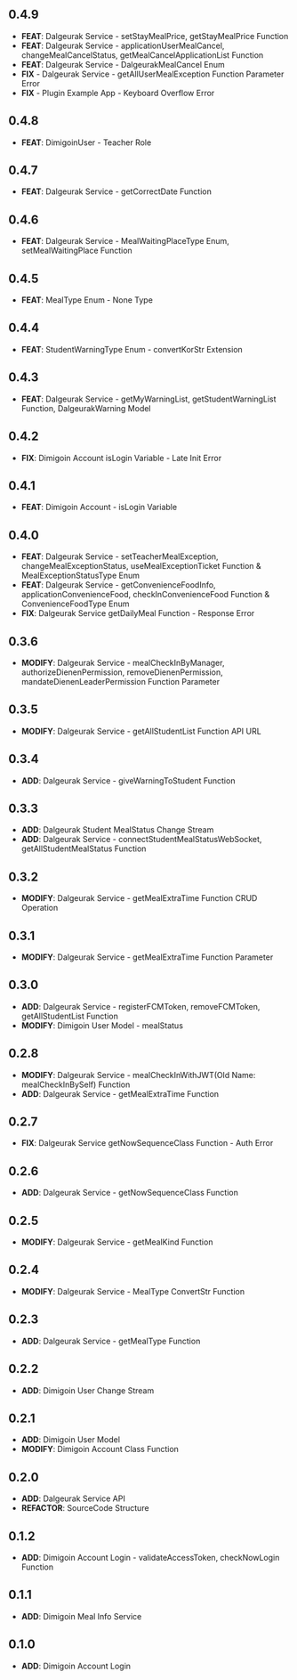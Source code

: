 ## 0.4.9

- **FEAT**: Dalgeurak Service - setStayMealPrice, getStayMealPrice Function
- **FEAT**: Dalgeurak Service - applicationUserMealCancel, changeMealCancelStatus, getMealCancelApplicationList Function
- **FEAT**: Dalgeurak Service - DalgeurakMealCancel Enum
- **FIX** - Dalgeurak Service - getAllUserMealException Function Parameter Error
- **FIX** - Plugin Example App - Keyboard Overflow Error

## 0.4.8

- **FEAT**: DimigoinUser - Teacher Role

## 0.4.7

- **FEAT**: Dalgeurak Service - getCorrectDate Function

## 0.4.6

- **FEAT**: Dalgeurak Service - MealWaitingPlaceType Enum, setMealWaitingPlace Function

## 0.4.5

- **FEAT**: MealType Enum - None Type

## 0.4.4

- **FEAT**: StudentWarningType Enum - convertKorStr Extension

## 0.4.3

- **FEAT**: Dalgeurak Service - getMyWarningList, getStudentWarningList Function, DalgeurakWarning Model

## 0.4.2

- **FIX**: Dimigoin Account isLogin Variable - Late Init Error

## 0.4.1

- **FEAT**: Dimigoin Account - isLogin Variable

## 0.4.0

- **FEAT**: Dalgeurak Service - setTeacherMealException, changeMealExceptionStatus, useMealExceptionTicket Function & MealExceptionStatusType Enum
- **FEAT**: Dalgeurak Service - getConvenienceFoodInfo, applicationConvenienceFood, checkInConvenienceFood Function & ConvenienceFoodType Enum
- **FIX**: Dalgeurak Service getDailyMeal Function - Response Error

## 0.3.6

- **MODIFY**: Dalgeurak Service - mealCheckInByManager, authorizeDienenPermission, removeDienenPermission, mandateDienenLeaderPermission Function Parameter

## 0.3.5

- **MODIFY**: Dalgeurak Service - getAllStudentList Function API URL

## 0.3.4

- **ADD**: Dalgeurak Service - giveWarningToStudent Function

## 0.3.3

- **ADD**: Dalgeurak Student MealStatus Change Stream
- **ADD**: Dalgeurak Service - connectStudentMealStatusWebSocket, getAllStudentMealStatus Function

## 0.3.2

- **MODIFY**: Dalgeurak Service - getMealExtraTime Function CRUD Operation

## 0.3.1

- **MODIFY**: Dalgeurak Service - getMealExtraTime Function Parameter

## 0.3.0

- **ADD**: Dalgeurak Service - registerFCMToken, removeFCMToken, getAllStudentList Function
- **MODIFY**: Dimigoin User Model - mealStatus

## 0.2.8

- **MODIFY**: Dalgeurak Service - mealCheckInWithJWT(Old Name: mealCheckInBySelf) Function
- **ADD**: Dalgeurak Service - getMealExtraTime Function

## 0.2.7

- **FIX**: Dalgeurak Service getNowSequenceClass Function - Auth Error

## 0.2.6

- **ADD**: Dalgeurak Service - getNowSequenceClass Function

## 0.2.5

- **MODIFY**: Dalgeurak Service - getMealKind Function

## 0.2.4

- **MODIFY**: Dalgeurak Service - MealType ConvertStr Function

## 0.2.3

- **ADD**: Dalgeurak Service - getMealType Function

## 0.2.2

- **ADD**: Dimigoin User Change Stream

## 0.2.1

- **ADD**: Dimigoin User Model
- **MODIFY**: Dimigoin Account Class Function

## 0.2.0

- **ADD**: Dalgeurak Service API
- **REFACTOR**: SourceCode Structure

## 0.1.2

- **ADD**: Dimigoin Account Login - validateAccessToken, checkNowLogin Function

## 0.1.1

- **ADD**: Dimigoin Meal Info Service

## 0.1.0

- **ADD**: Dimigoin Account Login
